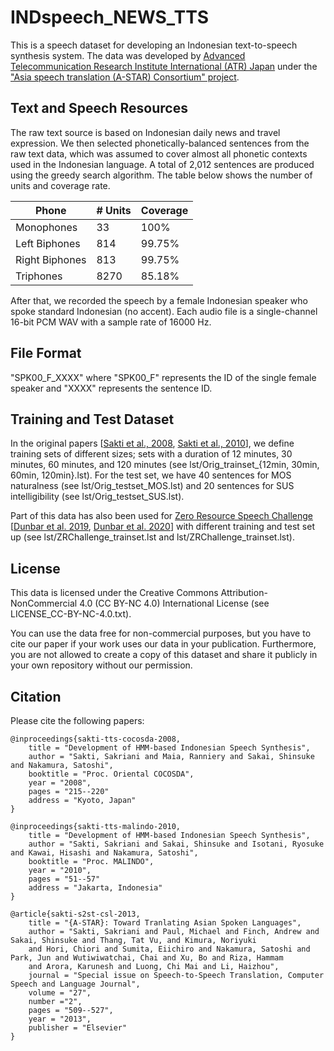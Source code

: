 # INDspeech_NEWS_TTS

This is a speech dataset for developing an Indonesian text-to-speech synthesis system. The data was developed by [Advanced Telecommunication Research Institute International (ATR) Japan](https://www.atr.jp/) under the ["Asia speech translation (A-STAR) Consortium" project](https://www.sciencedirect.com/science/article/pii/S0885230811000404).

## Text and Speech Resources

The raw text source is based on Indonesian daily news and travel expression. We then selected phonetically-balanced sentences from the raw text data, which was assumed to cover almost all phonetic contexts used in the Indonesian language. A total of 2,012 sentences are produced using the greedy search algorithm. The table below shows the number of units and coverage rate.

|       Phone     | # Units | Coverage | 
| --------------- | ------- |--------- |
| Monophones      |      33 |     100% | 
| Left Biphones   |     814 |   99.75% | 
| Right Biphones  |     813 |   99.75% | 
| Triphones       |    8270 |   85.18% | 

After that, we recorded the speech by a female Indonesian speaker who spoke standard Indonesian (no accent). Each audio file is a single-channel 16-bit PCM WAV with a sample rate of 16000 Hz.

## File Format

"SPK00_F_XXXX" where "SPK00_F" represents the ID of the single female speaker and "XXXX" represents the sentence ID.

## Training and Test Dataset

In the original papers [[Sakti et al., 2008](https://www.jaist.ac.jp/~ssakti/papers/2008_ssakti_OCOCOSDA.pdf), [Sakti et al., 2010](https://www.jaist.ac.jp/~ssakti/papers/2010_ssakti_MALINDO.pdf)], we define training sets of different sizes; sets with a duration of 12 minutes, 30 minutes, 60 minutes, and 120 minutes (see lst/Orig_trainset_{12min, 30min, 60min, 120min}.lst). For the test set, we have 40 sentences for MOS naturalness (see lst/Orig_testset_MOS.lst) and 20 sentences for SUS intelligibility (see lst/Orig_testset_SUS.lst).

Part of this data has also been used for [Zero Resource Speech Challenge](https://www.zerospeech.com/) [[Dunbar et al. 2019](https://www.isca-speech.org/archive/pdfs/interspeech_2019/dunbar19_interspeech.pdf), [Dunbar et al. 2020](https://www.isca-speech.org/archive_v0/Interspeech_2020/pdfs/2743.pdf)] with different training and test set up (see lst/ZRChallenge_trainset.lst and lst/ZRChallenge_trainset.lst).

## License

This data is licensed under the Creative Commons Attribution-NonCommercial 4.0 (CC BY-NC 4.0) International License (see LICENSE_CC-BY-NC-4.0.txt).

You can use the data free for non-commercial purposes, but you have to cite our paper if your work uses our data in your publication. Furthermore, you are not allowed to create a copy of this dataset and share it publicly in your own repository without our permission.

## Citation

Please cite the following papers:

```
@inproceedings{sakti-tts-cocosda-2008,
    title = "Development of HMM-based Indonesian Speech Synthesis",
    author = "Sakti, Sakriani and Maia, Ranniery and Sakai, Shinsuke and Nakamura, Satoshi",
    booktitle = "Proc. Oriental COCOSDA",
    year = "2008",
    pages = "215--220"
    address = "Kyoto, Japan"
}
```

```
@inproceedings{sakti-tts-malindo-2010,
    title = "Development of HMM-based Indonesian Speech Synthesis",
    author = "Sakti, Sakriani and Sakai, Shinsuke and Isotani, Ryosuke and Kawai, Hisashi and Nakamura, Satoshi",
    booktitle = "Proc. MALINDO",
    year = "2010",
    pages = "51--57"
    address = "Jakarta, Indonesia"
}
```

```
@article{sakti-s2st-csl-2013,
    title = "{A-STAR}: Toward Tranlating Asian Spoken Languages",
    author = "Sakti, Sakriani and Paul, Michael and Finch, Andrew and Sakai, Shinsuke and Thang, Tat Vu, and Kimura, Noriyuki 
    and Hori, Chiori and Sumita, Eiichiro and Nakamura, Satoshi and Park, Jun and Wutiwiwatchai, Chai and Xu, Bo and Riza, Hammam 
    and Arora, Karunesh and Luong, Chi Mai and Li, Haizhou",
    journal = "Special issue on Speech-to-Speech Translation, Computer Speech and Language Journal",
    volume = "27",
    number ="2",
    pages = "509--527",
    year = "2013",
    publisher = "Elsevier"
}
```
